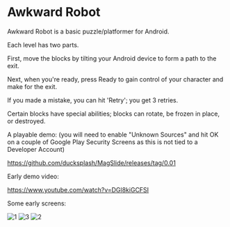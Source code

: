 
# Awkward Robot

Awkward Robot is a basic puzzle/platformer for Android.

Each level has two parts.

First, move the blocks by tilting your Android device to form a path to the exit.

Next, when you're ready, press Ready to gain control of your character and make for the exit.

If you made a mistake, you can hit 'Retry'; you get 3 retries.

Certain blocks have special abilities; blocks can rotate, be frozen in place, or destroyed. 

A playable demo: (you will need to enable "Unknown Sources" and hit OK on a couple of Google Play Security Screens as this is not tied to a Developer Account)

https://github.com/ducksplash/MagSlide/releases/tag/0.01


Early demo video:

https://www.youtube.com/watch?v=DGl8kiGCFSI

Some early screens:

![1](https://user-images.githubusercontent.com/11778864/123344384-a5736a00-d54b-11eb-87f4-f82b3f7e2aee.gif)
![3](https://user-images.githubusercontent.com/11778864/123344396-af956880-d54b-11eb-99b7-4c68cd132b22.gif)
![2](https://user-images.githubusercontent.com/11778864/123344448-cdfb6400-d54b-11eb-8487-b63f208ed607.gif)

